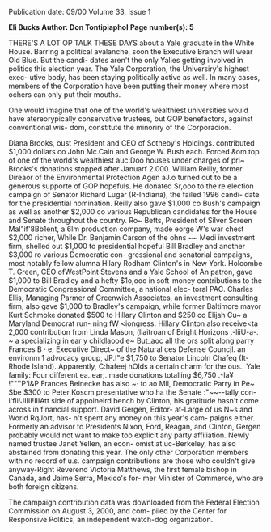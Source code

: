 Publication date: 09/00
Volume 33, Issue 1

**Eli Bucks**
**Author: Don Tontipiaphol**
**Page number(s): 5**

THERE'S A LOT OP TALK THESE DAYS about a 
Yale graduate in the White House. Barring 
a political avalanche, soon the Executive 
Branch will wear Old Blue. But the candi-
dates aren't the only Yalies getting involved 
in politics this election year. The Yale 
Corporation, the Universiry's highest exec-
utive body, has been staying politically 
active as well. In many cases, members of 
the Corporation have been putting their 
money where most ochers can only put 
their mouths. 

One would imagine that one of the 
world's wealthiest universities would have 
atereorypically conservative trustees, but 
GOP benefactors, against conventional wis-
dom, constitute the minoriry of the 
Corporacion. 

Diana 
Brooks, 
oust 
President and CEO of Sotheby's Holdings. 
contributed $1,000 dollars co John Mc.Cain 
and George W. Bush each. Forced &om 
top of one of the world's wealthiest auc:Doo 
houses under charges of pri~ 
Brooks's donations stopped after Januarf 
2.000. William Reilly, former Direaor of 
the Environmental Protection Agen 
aJ.o 
turned out to be a generous supporte of 
GOP hopefuls. He donated $r,ooo to the re 
election campaign of Senator Richard 
Lugar (R-Indiana), the failed 1996 candi-
date for the presidential nomination. Reilly 
also gave $1,000 co Bush's campaign as well 
as another $2,000 co various Republican 
candidates for the House and Senate 
throughout the country. Ro~ Betts, 
President of Silver Screen Mal"if'8Bb1ent, a 
6lm production company, made 
eorge 
W's war chest $2,000 richer, While Dr. 
Benjamin Carson of the ohns ~~ 
Medi 
investment firm, shelled out $1,000 to 
presidential hopeful Bill Bradley and 
another $3,000 ro various Democratic con-
gressional and senatorial campaigns, most 
notably fellow alumna Hilary Rodham 
Clinton's in New York. Holcombe T. 
Green, CEO ofWestPoint Stevens and a Yale 
School of An patron, gave $1,000 to Bill 
Bradley and a hefty $1o,ooo in soft-money 
contributions 
to 
the 
Democratic 
Congressional Committee, a national elec-
toral PAC. Charles Ellis, Managing Parmer 
of Greenwich Associates, an investment 
consulting firm, also gave $1,000 to 
Bradley's 
campaign, 
while 
former 
Baltimore mayor Kurt Schmoke donated 
$500 to Hillary Clinton and $250 co Elijah 
Cu~ a Maryland Democrat run-
ning fW <iongress. Hillary Clinton also 
receive<ta 2,000 contribution from Linda 
Mason, (llaitroan of Bright Horizons 
.-liiU-a-. ~ 
a 
specializing in 
ear y childlaood e~ 
But_aoc all the 
ors split along 
parry 
Frances B · 
e, Executive 
Direct~ of the Natural 
ces Defense 
Councjl. an environm 
1 advocacy 
group, JP.I"e $1,750 to Senator Lincoln 
Chafeq (It-Rhode Island). Apparently, 
C:hafeej hOlds a certain charm for the 
ous.. Yale 
family: 
Four 
different 
ea..ear;. made donations totalling $6,750 
.-Ia¥ !""''P'i&P Frances Beinecke has also 
~· 
to ao Mil, 
Democratic Parry 
in Pe~ 
Sbe 
$300 to Peter 
Koscm 
presentative 
who ha 
the Senate 
:"~~--tally con-
i'fli!JIIII!IIIAtt side of 
appoineird 
bench by 
Clinton, his gratitude hasn't come across in 
financial support. David Gergen, Editor-
at-Large of us N~s and World RqJort, has-
n't spent any money on this year's cam-
paigns either. Formerly an advisor to 
Presidents Nixon, Ford, Reagan, and 
Clinton, Gergen probably would not want 
to make too explicit any party affiliation. 
Newly named trustee Janet Yellen, an econ-
omist at uc-Berkeley, has also abstained 
from donating this year. The only other 
Corporation members with no record of 
u.s. campaign contributions are those who 
couldn't give anyway-Right Reverend 
Victoria Matthews, the first female bishop 
in Canada, and Jaime Serra, Mexico's for-
mer Minister of Commerce, who are both 
foreign citizens. 

The campaign contribution data was 
downloaded from the Federal Election 
Commission on August 3, 2000, and com-
piled by the Center for Responsive Politics, 
an independent watch-dog organization.